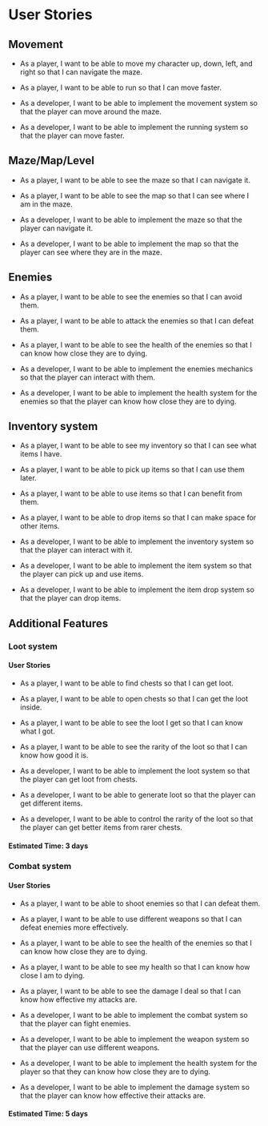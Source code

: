 # User Stories

## Movement

* As a player, I want to be able to move my character up, down, left, and right so that I can navigate the maze.
* As a player, I want to be able to run so that I can move faster.  

* As a developer, I want to be able to implement the movement system so that the player can move around the maze.
* As a developer, I want to be able to implement the running system so that the player can move faster.

## Maze/Map/Level

* As a player, I want to be able to see the maze so that I can navigate it.
* As a player, I want to be able to see the map so that I can see where I am in the maze.  

* As a developer, I want to be able to implement the maze so that the player can navigate it.  
* As a developer, I want to be able to implement the map so that the player can see where they are in the maze.

## Enemies

* As a player, I want to be able to see the enemies so that I can avoid them.
* As a player, I want to be able to attack the enemies so that I can defeat them.
* As a player, I want to be able to see the health of the enemies so that I can know how close they are to dying.  

* As a developer, I want to be able to implement the enemies mechanics so that the player can interact with them.
* As a developer, I want to be able to implement the health system for the enemies so that the player can know how close they are to dying.

## Inventory system

* As a player, I want to be able to see my inventory so that I can see what items I have.
* As a player, I want to be able to pick up items so that I can use them later.
* As a player, I want to be able to use items so that I can benefit from them.
* As a player, I want to be able to drop items so that I can make space for other items.  

* As a developer, I want to be able to implement the inventory system so that the player can interact with it.
* As a developer, I want to be able to implement the item system so that the player can pick up and use items.
* As a developer, I want to be able to implement the item drop system so that the player can drop items.

## Additional Features

### Loot system

#### User Stories
* As a player, I want to be able to find chests so that I can get loot.
* As a player, I want to be able to open chests so that I can get the loot inside.
* As a player, I want to be able to see the loot I get so that I can know what I got.
* As a player, I want to be able to see the rarity of the loot so that I can know how good it is.

* As a developer, I want to be able to implement the loot system so that the player can get loot from chests.
* As a developer, I want to be able to generate loot so that the player can get different items.
* As a developer, I want to be able to control the rarity of the loot so that the player can get better items from rarer chests.

#### Estimated Time: 3 days

### Combat system

#### User Stories
* As a player, I want to be able to shoot enemies so that I can defeat them.
* As a player, I want to be able to use different weapons so that I can defeat enemies more effectively.
* As a player, I want to be able to see the health of the enemies so that I can know how close they are to dying.
* As a player, I want to be able to see my health so that I can know how close I am to dying.
* As a player, I want to be able to see the damage I deal so that I can know how effective my attacks are.

* As a developer, I want to be able to implement the combat system so that the player can fight enemies.
* As a developer, I want to be able to implement the weapon system so that the player can use different weapons.
* As a developer, I want to be able to implement the health system for the player so that they can know how close they are to dying.
* As a developer, I want to be able to implement the damage system so that the player can know how effective their attacks are.

#### Estimated Time: 5 days